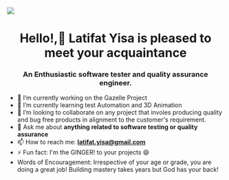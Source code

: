 ### 
<img align="center" img src="https://camo.githubusercontent.com/4fa9a5bdefafee7e59ad2086429306dfc0c902d0db4d2d1fdfb534b1767d9f62/68747470733a2f2f646576656c6f706572732e67697068792e636f6d2f6272616e63682f6d61737465722f7374617469632f6170692d35313264333663303936363236383237313731303861333862626235633537642e676966">

<h1 align="center">Hello!,👋 Latifat Yisa is pleased to meet your acquaintance</h1>
<h3 align="center">An Enthusiastic software tester and quality assurance engineer.</h3>

- 🔭 I’m currently working on the Gazelle Project
- 🌱 I’m currently learning test Automation and 3D Animation
- 👯 I’m looking to collaborate on any project that involes producing quality and bug free products in alignment to the customer's requirement.
- 💬 Ask me about **anything related to software testing or quality assurance**
- 📫 How to reach me: **latifat.yisa@gmail.com**
- ⚡ Fun fact: I'm the GINGER! to your projects 😄
- Words of Encouragement: Irrespective of your age or grade, you are doing a great job! Building mastery takes years but God has your back!

<!--
**teefahh/teefahh** is a ✨ _special_ ✨ repository because its `README.md` (this file) appears on your GitHub profile.



-->
